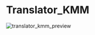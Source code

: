 # Translator_KMM
![translator_kmm_preview](https://user-images.githubusercontent.com/85354530/209861420-ae434a47-3bc2-4e46-9be4-2c9ed0289e56.png)
